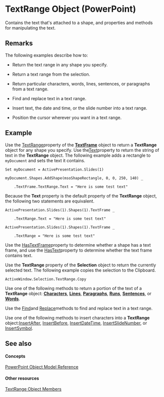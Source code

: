 
# TextRange Object (PowerPoint)

Contains the text that's attached to a shape, and properties and methods for manipulating the text.


## Remarks

The following examples describe how to:


- Return the text range in any shape you specify.
    
- Return a text range from the selection.
    
- Return particular characters, words, lines, sentences, or paragraphs from a text range.
    
- Find and replace text in a text range.
    
- Insert text, the date and time, or the slide number into a text range.
    
- Position the cursor wherever you want in a text range.
    

## Example

Use the [TextRange](4a565e39-8bfa-7370-3ed6-57c442796144.md)property of the  **[TextFrame](03346e81-71b2-0b9e-843d-fb8aa0e3c868.md)** object to return a **TextRange** object for any shape you specify. Use the[Text](c80c8b19-73e2-0820-abd6-c44f4b2644b2.md)property to return the string of text in the  **TextRange** object. The following example adds a rectangle to `myDocument` and sets the text it contains.


```
Set myDocument = ActivePresentation.Slides(1)

myDocument.Shapes.AddShape(msoShapeRectangle, 0, 0, 250, 140) _

    .TextFrame.TextRange.Text = "Here is some test text"
```

Because the  **Text** property is the default property of the **TextRange** object, the following two statements are equivalent.




```
ActivePresentation.Slides(1).Shapes(1).TextFrame _

    .TextRange.Text = "Here is some test text"

ActivePresentation.Slides(1).Shapes(1).TextFrame _

    .TextRange = "Here is some test text"
```

Use the [HasTextFrame](ea1a53e4-32d8-e51f-9e60-9ef719c0d973.md)property to determine whether a shape has a text frame, and use the [HasText](7bce3bae-38e7-d9d4-b67c-9454fafc620f.md)property to determine whether the text frame contains text.

Use the  **TextRange** property of the **Selection** object to return the currently selected text. The following example copies the selection to the Clipboard.




```
ActiveWindow.Selection.TextRange.Copy
```

Use one of the following methods to return a portion of the text of a  **TextRange** object: **[Characters](019c15d3-349d-ab10-7448-70bf81176150.md)**, **[Lines](8e9f344b-2e74-5a9d-06e8-3e6ff9ca6bd0.md)**, **[Paragraphs](5062eccf-4db2-692f-501e-b7d214181171.md)**, **[Runs](0bf2724a-0735-bd79-31e5-894d1320b9b2.md)**, **[Sentences](c3640cb8-f78a-2934-bbe0-506cb8d2534c.md)**, or **[Words](b8cd8dca-bf10-1041-dd9e-adc04b2df42d.md)**.

Use the [Find](24186821-3a0a-efd5-c35a-8b553e00f92b.md)and [Replace](046d1c3d-fd3e-7871-e31e-6529b77fcd60.md)methods to find and replace text in a text range.

Use one of the following methods to insert characters into a  **TextRange** object:[InsertAfter](2af4e134-c205-fbe6-a006-3fc1ca8d6a50.md), [InsertBefore](fbadcecd-a31b-8c8d-3281-63d70286bcff.md), [InsertDateTime](b1f6c2db-2524-f76e-eee2-8f177b08dcde.md), [InsertSlideNumber](07489db8-9db1-9721-845a-7895ad316aca.md), or [InsertSymbol](a424e011-1bfe-f690-cbc0-604f89718831.md).


## See also


#### Concepts


[PowerPoint Object Model Reference](00acd64a-5896-0459-39af-98df2849849e.md)
#### Other resources


[TextRange Object Members](cb8dc5ff-34de-3d04-1d56-ed387daaf6b9.md)
